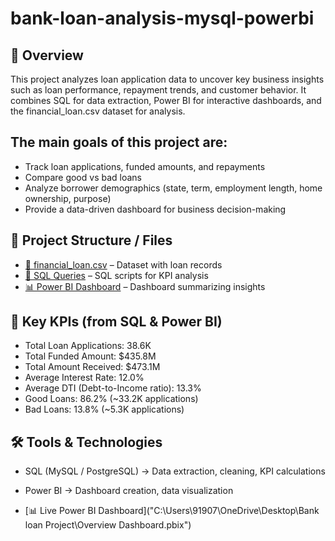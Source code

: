 # bank-loan-analysis-mysql-powerbi

## 📌 Overview

This project analyzes loan application data to uncover key business insights such as loan performance, repayment trends, and customer behavior.
It combines SQL for data extraction, Power BI for interactive dashboards, and the financial_loan.csv dataset for analysis.

## The main goals of this project are:

- Track loan applications, funded amounts, and repayments
- Compare good vs bad loans
- Analyze borrower demographics (state, term, employment length, home ownership, purpose)
- Provide a data-driven dashboard for business decision-making

## 📂 Project Structure / Files

- [📄 financial_loan.csv](financial_loan.csv) – Dataset with loan records  
- [📝 SQL Queries](BANK%20LOAN%20REPORT%20QUERY%20DOCUMENT.docx) – SQL scripts for KPI analysis  
- [📊 Power BI Dashboard](Overview%20Dashboard.pdf) – Dashboard summarizing insights  

## 📌 Key KPIs (from SQL & Power BI)

- Total Loan Applications: 38.6K
- Total Funded Amount: $435.8M
- Total Amount Received: $473.1M
- Average Interest Rate: 12.0%
- Average DTI (Debt-to-Income ratio): 13.3%
- Good Loans: 86.2% (~33.2K applications)
- Bad Loans: 13.8% (~5.3K applications)

## 🛠️ Tools & Technologies

- SQL (MySQL / PostgreSQL) → Data extraction, cleaning, KPI calculations
- Power BI → Dashboard creation, data visualization

- [📊 Live Power BI Dashboard]("C:\Users\91907\OneDrive\Desktop\Bank loan Project\Overview Dashboard.pbix")







